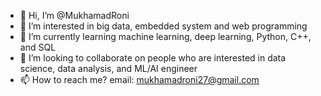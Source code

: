 - 👋 Hi, I’m @MukhamadRoni
- 👀 I’m interested in big data, embedded system and web programming
- 🌱 I’m currently learning machine learning, deep learning, Python, C++, and SQL
- 💞️ I’m looking to collaborate on people who are interested in data science, data analysis, and ML/AI engineer
- 📫 How to reach me? email: mukhamadroni27@gmail.com

<!---
MukhamadRoni/MukhamadRoni is a ✨ special ✨ repository because its `README.md` (this file) appears on your GitHub profile.
You can click the Preview link to take a look at your changes.
--->
